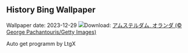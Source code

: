 ## History Bing Wallpaper
Wallpaper date: 2023-12-29
![](https://www.bing.com/th?id=OHR.BlueAmsterdam_JA-JP3650946549_UHD.jpg&w=1000)Download: [アムステルダム, オランダ (© George Pachantouris/Getty Images)](https://www.bing.com/th?id=OHR.BlueAmsterdam_JA-JP3650946549_UHD.jpg)

Auto get programm by LtgX
